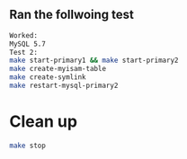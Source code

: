 ## Ran the follwoing test

```bash
Worked:
MySQL 5.7
Test 2:
make start-primary1 && make start-primary2
make create-myisam-table
make create-symlink
make restart-mysql-primary2
```

# Clean up
```bash
make stop
```
